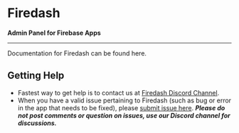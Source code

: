 # Firedash
**Admin Panel for Firebase Apps**

---

Documentation for Firedash can be found here.

## Getting Help

- Fastest way to get help is to contact us at [Firedash Discord Channel](https://discord.gg/Xk4DJHs).
- When you have a valid issue pertaining to Firedash (such as bug or error in the app that needs to be fixed), please [submit issue here](https://github.com/nikahmadz/Firedash/issues). **_Please do not post comments or question on issues, use our Discord channel for discussions._**
